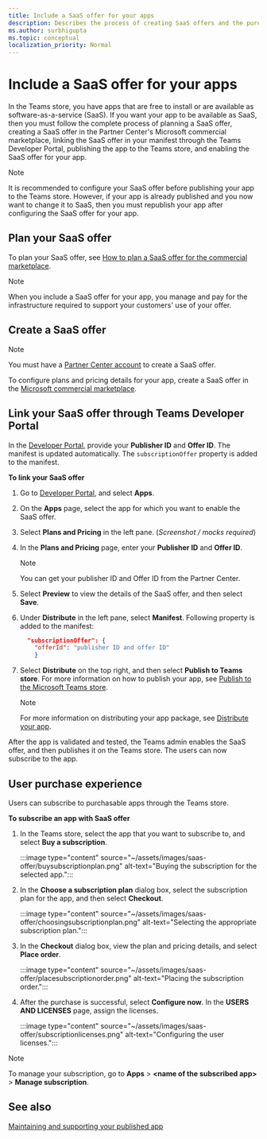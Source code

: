 ```yaml
---
title: Include a SaaS offer for your apps
description: Describes the process of creating SaaS offers and the purchase experience for users subscribing to apps with SaaS offers.
ms.author: surbhigupta
ms.topic: conceptual
localization_priority: Normal 
---
```


# Include a SaaS offer for your apps

In the Teams store, you have apps that are free to install or are available as software-as-a-service (SaaS). If you want your app to be available as SaaS, then you must follow the complete process of planning a SaaS offer, creating a SaaS offer in the Partner Center's Microsoft commercial marketplace, linking the SaaS offer in your manifest through the Teams Developer Portal, publishing the app to the Teams store, and enabling the SaaS offer for your app.

> [!NOTE]
> It is recommended to configure your SaaS offer before publishing your app to the Teams store. However, if your app is already published and you now want to change it to SaaS, then you must republish your app after configuring the SaaS offer for your app.

## Plan your SaaS offer

To plan your SaaS offer, see [How to plan a SaaS offer for the commercial marketplace](/azure/marketplace/plan-saas-offer).

> [!NOTE]
> When you include a SaaS offer for your app, you manage and pay for the infrastructure required to support your customers' use of your offer.

## Create a SaaS offer

> [!NOTE]
> You must have a [Partner Center account](create-partner-center-dev-account.md) to create a SaaS offer.

To configure plans and pricing details for your app, create a SaaS offer in the [Microsoft commercial marketplace](/azure/marketplace/create-new-saas-offer).

## Link your SaaS offer through Teams Developer Portal

In the [Developer Portal](~/build-and-test/teams-developer-portal.md), provide your **Publisher ID** and **Offer ID**. The manifest is updated automatically. The `subscriptionOffer` property is added to the manifest.

**To link your SaaS offer**

1. Go to [Developer Portal](https://aka.ms/dev-portal), and select **Apps**.
2. On the **Apps** page, select the app for which you want to enable the SaaS offer.
3. Select **Plans and Pricing** in the left pane. (*Screenshot / mocks required*)
4. In the **Plans and Pricing** page, enter your **Publisher ID** and **Offer ID**.

    > [!NOTE]
    > You can get your publisher ID and Offer ID from the Partner Center.
1. Select **Preview** to view the details of the SaaS offer, and then select **Save**.
1. Under **Distribute** in the left pane, select **Manifest**. Following property is added to the manifest:

    ```json
      "subscriptionOffer": {
        "offerId": "publisher ID and offer ID"  
        }
   ```

1. Select **Distribute** on the top right, and then select **Publish to Teams store**. For more information on how to publish your app, see [Publish to the Microsoft Teams store](~/concepts/deploy-and-publish/appsource/publish.md).

    > [!NOTE]
    > For more information on distributing your app package, see [Distribute your app](~/concepts/deploy-and-publish/apps-publish-overview.md).

After the app is validated and tested, the Teams admin enables the SaaS offer, and then publishes it on the Teams store. The users can now subscribe to the app.

## User purchase experience

Users can subscribe to purchasable apps through the Teams store.

**To subscribe an app with SaaS offer**

1. In the Teams store, select the app that you want to subscribe to, and select **Buy a subscription**.

    :::image type="content" source="~/assets/images/saas-offer/buysubscriptionplan.png" alt-text="Buying the subscription for the selected app.":::

2. In the **Choose a subscription plan** dialog box, select the subscription plan for the app, and then select **Checkout**.

    :::image type="content" source="~/assets/images/saas-offer/choosingsubscriptionplan.png" alt-text="Selecting the appropriate subscription plan.":::

3. In the **Checkout** dialog box, view the plan and pricing details, and select **Place order**.

    :::image type="content" source="~/assets/images/saas-offer/placesubscriptionorder.png" alt-text="Placing the subscription order.":::

1. After the purchase is successful, select **Configure now**. In the **USERS AND LICENSES** page, assign the licenses.

    :::image type="content" source="~/assets/images/saas-offer/subscriptionlicenses.png" alt-text="Configuring the user licenses.":::

> [!NOTE]
> To manage your subscription, go to **Apps** > **&lt;name of the subscribed app&gt;** > **Manage subscription**.

## See also

[Maintaining and supporting your published app](../post-publish/overview.md)
